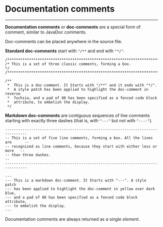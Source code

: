 Documentation comments
======================

----------------------------------------

**Documentation comments** or **doc-comments** are a special
form of comment, similar to JavaDoc comments.

Doc-comments can be placed anywhere in the source file.

**Standard doc-comments** start with `"/**` and end with `"*/"`.

~~~rexx {pad=80 patch="element el.doc_comment #000/#c4c"}
/******************************************************************************/
/* This is a set of three classic comments, forming a box.                    */
/******************************************************************************/

/**
 *  This is a doc-comment. It Starts with "/**" and it ends with "*/".
 *  A style patch has been applied to highlight the doc-comment in reverse
 *  fuchsia, and a pad of 80 has been specified as a fenced code block
 *  attribute, to embelish the display.
 */
~~~


**Markdown doc-comments** are contiguous sequences
of line comments starting with exactly three dashes
(that is, with `"---"` but not with `"----"`).

~~~rexx {pad=80 patch="element el.doc_comment_markdown #FF0/#22f"}
--------------------------------------------------------------------------------
-- This is a set of five line comments, forming a box. All the lines are      --
-- recognized as line comments, because they start with either less or more   --
-- than three dashes.                                                         --
--------------------------------------------------------------------------------

---
--- This is a markdown doc-comment. It Starts with "---". A style patch
--- has been applied to highlight the doc-comment in yellow over dark blue,
--- and a pad of 80 has been specified as a fenced code block attribute,
--- to embelish the display.
---
~~~

Documentation comments are always returned as *a single element*.